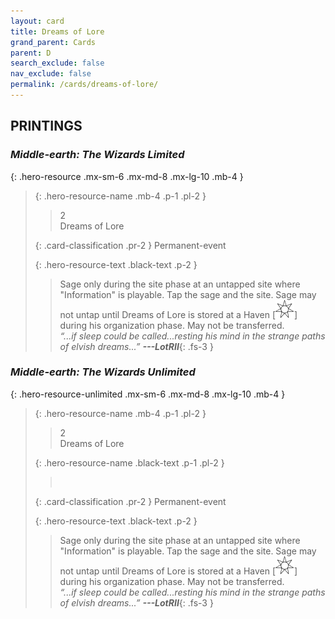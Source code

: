 ```yaml
---
layout: card
title: Dreams of Lore
grand_parent: Cards
parent: D
search_exclude: false
nav_exclude: false
permalink: /cards/dreams-of-lore/
---
```


## PRINTINGS


### _Middle-earth: The Wizards Limited_

{: .hero-resource .mx-sm-6 .mx-md-8 .mx-lg-10 .mb-4 }
> {: .hero-resource-name .mb-4 .p-1 .pl-2 }
> > <div class="card-mp">2</div>
> > <div class="card-name">Dreams of Lore</div>
>
> {: .card-classification .pr-2 }
> Permanent-event
>
> {: .hero-resource-text .black-text .p-2 }
> > Sage only during the site phase at an untapped site where "Information" is playable. Tap the sage and the site. Sage may not untap until Dreams of Lore is stored at a Haven \[![](/assets/images/free-haven.svg)] during his organization phase. May not be transferred. <br>_“...if sleep could be called...resting his mind in the strange paths of elvish dreams...”_ ***---&#65279;LotRII***{: .fs-3 } 
> 

### _Middle-earth: The Wizards Unlimited_

{: .hero-resource-unlimited .mx-sm-6 .mx-md-8 .mx-lg-10 .mb-4 }
> {: .hero-resource-name .mb-4 .p-1 .pl-2 }
> > <div class="card-mp">2</div>
> > <div class="card-name">Dreams of Lore</div>
>
> {: .hero-resource-name .black-text .p-1 .pl-2 }
> > &nbsp;
>
> {: .card-classification .pr-2 }
> Permanent-event
>
> {: .hero-resource-text .black-text .p-2 }
> > Sage only during the site phase at an untapped site where "Information" is playable. Tap the sage and the site. Sage may not untap until Dreams of Lore is stored at a Haven \[![](/assets/images/free-haven.svg)] during his organization phase. May not be transferred. <br>_“...if sleep could be called...resting his mind in the strange paths of elvish dreams...”_ ***---&#65279;LotRII***{: .fs-3 } 
> 
